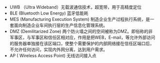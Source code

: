 - UWB （Ultra Wideband）无载波通信技术，超宽带，用于高精度定位
- BLE (Bluetooth Low Energy) 蓝牙低能耗
- MES (Manufacturing Execution System) 制造企业生产过程执行系统，是一套面向制造企业车间执行层的生产信息化管理系统。
- DMZ (Demilitarized Zone)  两个防火墙之间的空间被称为DMZ。即俗称的非军事区，与军事区和信任区相对应，作用是把WEB，E-mail，等允许外部访问的服务器单独接在该区端口，使整个需要保护的内部网络接在信任区端口后，不允许任何访问，实现内外网分离，达到用户需求。
- AP (  Wireless Access Point) 无线访问接入点
<!--stackedit_data:
eyJoaXN0b3J5IjpbLTE0ODMyNTkxMzgsMTE5Nzk3MTA5Nl19
-->